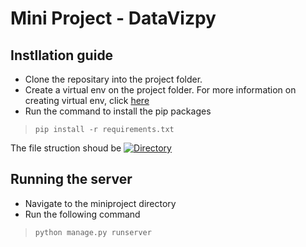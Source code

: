 # Mini Project - DataVizpy

## Instllation guide
* Clone the repositary into the project folder.
* Create a virtual env on the project folder. For more information on creating virtual env, click [here](https://realpython.com/python-virtual-environments-a-primer/#:~:text=Remove%20ads-,What%20Is%20a%20Virtual%20Environment%3F,dependencies%20every%20other%20project%20has.)
* Run the command to install the pip packages
 >```pip install -r requirements.txt```

The file struction shoud be
[![Directory](https://i.postimg.cc/sDfV8xzD/Screenshot-2021-05-13-101842.png)](https://postimg.cc/ThSM5RhZ)

## Running the server

* Navigate to the miniproject directory
* Run the following command
>```python manage.py runserver```
